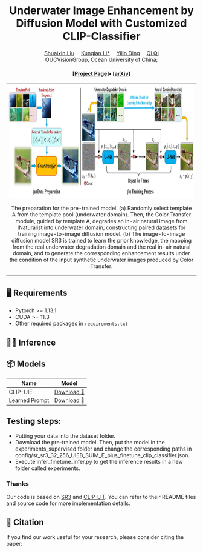 <div align="center">

<h1>Underwater Image Enhancement by Diffusion Model with Customized CLIP-Classifier</h1>
<div>
    <a href='' target='_blank'>Shuaixin Liu</a>&emsp;
    <a href='' target='_blank'>Kunqian Li*</a>&emsp;
    <a href='' target='_blank'>Yilin Ding</a>&emsp;
    <a href='' target='_blank'>Qi Qi</a>
</div>
<div>
    OUCVisionGroup, Ocean University of China; 
</div>
<div>
    <h4 align="center">
        <a href="https://oucvisiongroup.github.io/CLIP-UIE.html/" target='_blank'>[Project Page]</a>•
        <a href="https://arxiv.org/abs/2405.16214" target='_blank'>[arXiv]</a> 
    </h4>
</div>

<table>
    <tr>
        <td><center><img src="images/overflow.jpg" height="300">
            
The preparation for the pre-trained model. (a) Randomly select template A from the template pool (underwater domain). Then,  the Color Transfer module, guided by template A, degrades an in-air natural image from INaturalist into underwater domain, constructing paired datasets for training image-to-image diffusion model. (b) The image-to-image diffusion model SR3 is trained to learn the prior knowledge, the mapping from the real underwater degradation domain and the real in-air natural domain, and to generate the corresponding enhancement results under the condition of the input synthetic underwater images produced by Color Transfer.
          </center></td>
</tr>
</table>
</div>

## :desktop_computer: Requirements

- Pytorch >= 1.13.1
- CUDA >= 11.3
- Other required packages in `requirements.txt`
## :running_woman: Inference
## 📦 Models

| Name                       |  Model                       |
|----------------------------|--------------------------------------|
| CLIP-UIE | [Download 🔗](https://drive.google.com/drive/folders/190-6QlKtPKBcG1fxSlXLMKop2exzgGkM?usp=sharing)|
| Learned Prompt | [Download 🔗](https://drive.google.com/drive/folders/1mnvp0sEFbSPCbSqlG-ETYSzmCO-cLTRg?usp=sharing)|

## Testing steps:
- Putting your data into the dataset folder. 
- Download the pre-trained model. Then, put the model in the experiments_supervised folder and change the corresponding paths in config/sr_sr3_32_256_UIEB_SUIM_E_plus_finetune_clip_classifier.json.
- Execute infer_finetune_infer.py to get the inference results in a new folder called experiments.

### Thanks
Our code is based on [SR3](https://github.com/Janspiry/Image-Super-Resolution-via-Iterative-Refinement/tree/master) and [CLIP-LIT](https://github.com/ZhexinLiang/CLIP-LIT). You can refer to their README files and source code for more implementation details. 

## :love_you_gesture: Citation
If you find our work useful for your research, please consider citing the paper:

